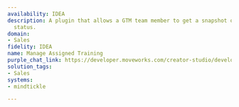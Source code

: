 ```yaml
---
availability: IDEA
description: A plugin that allows a GTM team member to get a snapshot of training
  status.
domain:
- Sales
fidelity: IDEA
name: Manage Assigned Training
purple_chat_link: https://developer.moveworks.com/creator-studio/developer-tools/purple-chat?conversation=%7B%22startTimestamp%22%3A%2211%3A43%2BAM%22%2C%22messages%22%3A%5B%7B%22role%22%3A%22user%22%2C%22parts%22%3A%5B%7B%22richText%22%3A%22Can+I+get+a+snapshot+of+the+CloudSync+training+status+for+the+Sales+team%3F%22%7D%5D%7D%2C%7B%22role%22%3A%22assistant%22%2C%22parts%22%3A%5B%7B%22richText%22%3A%22Here%27s+the+CloudSync+training+status+summary%3A%3Cbr%3E%3Cb%3ETotal+Members%3A%3C%2Fb%3E+50%3Cbr%3E%3Cb%3ECompleted%3A%3C%2Fb%3E+35%3Cbr%3E%3Cb%3EPending%3A%3C%2Fb%3E+15%22%7D%5D%7D%2C%7B%22role%22%3A%22user%22%2C%22parts%22%3A%5B%7B%22richText%22%3A%22Which+Sales+team+members+haven%27t+completed+the+training%3F%22%7D%5D%7D%2C%7B%22role%22%3A%22assistant%22%2C%22parts%22%3A%5B%7B%22richText%22%3A%22%3Cp%3EHere+are+the+Sales+team+members+who+haven%27t+completed+the+CloudSync+training%3A%3Cbr%3E%5Cn%3Cstrong%3E1.+Alex+Johnson%3Cbr%3E%5Cn2.+Jamie+Lee%3Cbr%3E%5Cn3.+Pat+Kim%3Cbr%3E%5Cn4.+Taylor+Smith%3C%2Fstrong%3E%3C%2Fp%3E%22%7D%5D%7D%2C%7B%22role%22%3A%22user%22%2C%22parts%22%3A%5B%7B%22richText%22%3A%22Can+you+draft+an+email+to+remind+them+to+complete+the+training%3F%22%7D%5D%7D%2C%7B%22role%22%3A%22assistant%22%2C%22parts%22%3A%5B%7B%22richText%22%3A%22Sure%2C+I%27ll+draft+the+email+for+you.%22%7D%2C%7B%22richText%22%3A%22%3Cp%3E%3Cstrong%3EPlease+confirm+the+following+email%3A%3C%2Fstrong%3E%3Cbr%3E%5Cn%3Cstrong%3ETo%3A%3C%2Fstrong%3E+Alex+Johnson%2C+Jamie+Lee%2C+Pat+Kim%2C+Taylor+Smith%3Cbr%3E%5Cn%3Cstrong%3ESubject%3A%3C%2Fstrong%3E+Reminder+to+complete+the+CloudSync+training%3Cbr%3E%5Cn%3Cstrong%3EBody%3A%3C%2Fstrong%3E%3Cbr%3E%5Cn%3Cbr%3E%5CnHi+team%2C%3Cbr%3E%5Cn%3Cbr%3E%5CnPlease+make+sure+to+complete+the+CloudSync+training+by+the+end+of+the+day.+Your+timely+completion+is+crucial.%26nbsp%3B%3C%2Fp%3E%5Cn%3Cp%3E%3Cbr%3E%3C%2Fp%3E%5Cn%3Cp%3EThanks%2C%26nbsp%3B%3C%2Fp%3E%5Cn%3Cp%3EMargo%3C%2Fp%3E%22%7D%5D%7D%5D%7D
solution_tags:
- Sales
systems:
- mindtickle

---
```

